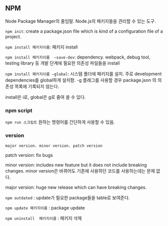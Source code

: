 ## NPM

Node Package Manager의 줄임말. Node.js의 패키지들을 관리할 수 있는 도구.

`npm init`: create a package.json file which is kind of a configuration file of a project.

`npm install 패키지이름`: 패키지 install

`npm install 패키지이름  —save-dev`: dependency. webpack, debug tool, testing library 등 개발 단계에 필요한 의존성 파일들을 install

`npm install 패키지이름 —global`: 시스템 폴더에 패키지를 설치. 주로 development dependencies를 global하게 설치함. -g 플래그를 사용할 경우 package.json 의 의존성 목록에 기록되지 않는다.

install은 i로, global은 g로 줄여 쓸 수 있다.


### npm script

`npm run 스크립트`  원하는 명령어를 간단하게 사용할 수 있음.

### version

`major version. minor version. patch version`

patch version: fix bugs

minor version: includes new feature but it does not include breaking changes. minor version은 바뀌어도 기존에 사용하던 코드를 사용하는데는 문제 없다.

major version: huge new release which can have breaking changes.

`npm outdated` : update가 필요한 package들을 table로 보여준다.

`npm update 패키지이름` : package update

`npm uninstall  패키지이름` : 패키지 삭제
